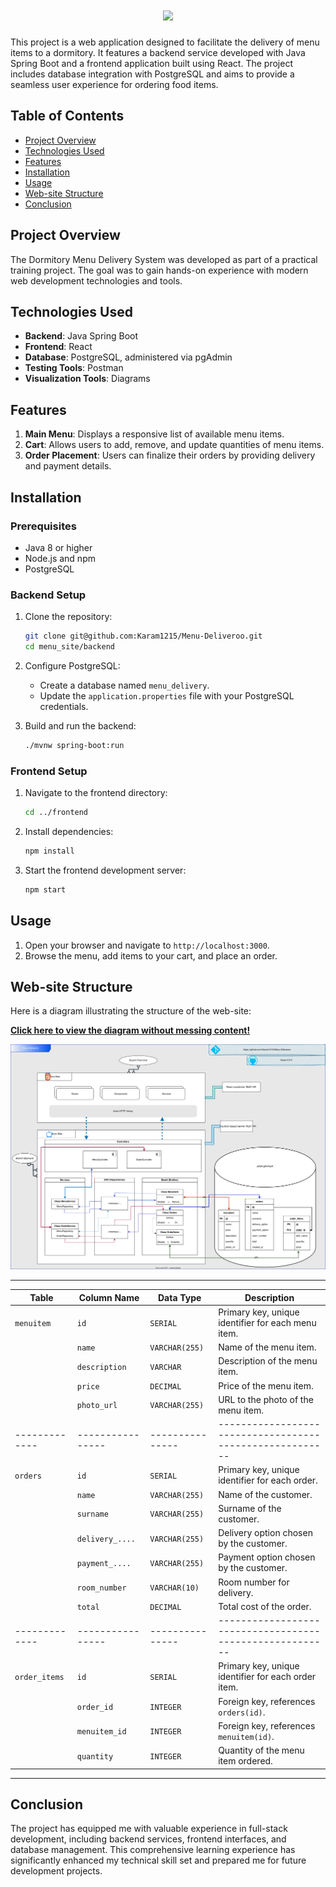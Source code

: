 <h1 align="center">
  <img src="https://readme-typing-svg.herokuapp.com/?font=Righteous&size=35&center=true&vCenter=true&width=500&height=70&duration=4000&lines=Deliveroo👋;" />
</h1>

This project is a web application designed to facilitate the delivery of menu items to a dormitory. It features a backend service developed with Java Spring Boot and a frontend application built using React. The project includes database integration with PostgreSQL and aims to provide a seamless user experience for ordering food items.

## Table of Contents

- [Project Overview](#project-overview)
- [Technologies Used](#technologies-used)
- [Features](#features)
- [Installation](#installation)
- [Usage](#usage)
- [Web-site Structure](#web-site-structure)
- [Conclusion](#conclusion)

## Project Overview

The Dormitory Menu Delivery System was developed as part of a practical training project. The goal was to gain hands-on experience with modern web development technologies and tools.

## Technologies Used

- **Backend**: Java Spring Boot
- **Frontend**: React
- **Database**: PostgreSQL, administered via pgAdmin
- **Testing Tools**: Postman
- **Visualization Tools**: Diagrams

## Features

1. **Main Menu**: Displays a responsive list of available menu items.
2. **Cart**: Allows users to add, remove, and update quantities of menu items.
3. **Order Placement**: Users can finalize their orders by providing delivery and payment details.

## Installation

### Prerequisites

- Java 8 or higher
- Node.js and npm
- PostgreSQL

### Backend Setup

1. Clone the repository:
    ```sh
    git clone git@github.com:Karam1215/Menu-Deliveroo.git
    cd menu_site/backend
    ```

2. Configure PostgreSQL:
    - Create a database named `menu_delivery`.
    - Update the `application.properties` file with your PostgreSQL credentials.

3. Build and run the backend:
    ```sh
    ./mvnw spring-boot:run
    ```

### Frontend Setup

1. Navigate to the frontend directory:
    ```sh
    cd ../frontend
    ```

2. Install dependencies:
    ```sh
    npm install
    ```

3. Start the frontend development server:
    ```sh
    npm start
    ```

## Usage

1. Open your browser and navigate to `http://localhost:3000`.
2. Browse the menu, add items to your cart, and place an order.

## Web-site Structure

Here is a diagram illustrating the structure of the web-site: 

**[Click here to view the diagram without messing content!](Diagrams/Deliveroo.drawio.png)**

![Web-site Structure](Diagrams/Delivero.svg)

---------------------------------------------------------------------------------------------------------
| Table       | Column Name    | Data Type     | Description                                            |
|-------------|----------------|---------------|--------------------------------------------------------|
| `menuitem`  | `id`           | `SERIAL`      | Primary key, unique identifier for each menu item.     |
|             | `name`         | `VARCHAR(255)`| Name of the menu item.                                 |
|             | `description`  | `VARCHAR`        | Description of the menu item.                       |
|             | `price`        | `DECIMAL`     | Price of the menu item.                                |
|             | `photo_url`    | `VARCHAR(255)`| URL to the photo of the menu item.                     |
|-------------|----------------|---------------|--------------------------------------------------------|
| `orders`    | `id`           | `SERIAL`      | Primary key, unique identifier for each order.         |
|             | `name`         | `VARCHAR(255)`| Name of the customer.                                  |
|             | `surname`      | `VARCHAR(255)`| Surname of the customer.                               |
|             | `delivery_....`| `VARCHAR(255)`| Delivery option chosen by the customer.                |
|             | `payment_....` | `VARCHAR(255)`| Payment option chosen by the customer.                 |
|             | `room_number`  | `VARCHAR(10)` | Room number for delivery.                              |
|             | `total`        | `DECIMAL`     | Total cost of the order.                               |
|-------------|----------------|---------------|--------------------------------------------------------|
|`order_items`| `id`          | `SERIAL`      | Primary key, unique identifier for each order item.     |
|             | `order_id`     | `INTEGER`     | Foreign key, references `orders(id)`.                  |
|             | `menuitem_id`  | `INTEGER`     | Foreign key, references `menuitem(id)`.                |
|             | `quantity`     | `INTEGER`     | Quantity of the menu item ordered.                     |
---------------------------------------------------------------------------------------------------------

## Conclusion

The project has equipped me with valuable experience in full-stack development, including backend services, frontend interfaces, and database management. This comprehensive learning experience has significantly enhanced my technical skill set and prepared me for future development projects.
